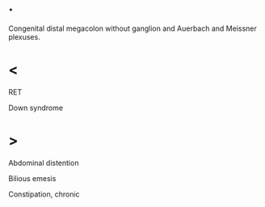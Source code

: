 # .

Congenital distal megacolon without ganglion and Auerbach and Meissner plexuses.

# <

RET

Down syndrome

# >

Abdominal distention

Bilious emesis

Constipation, chronic
